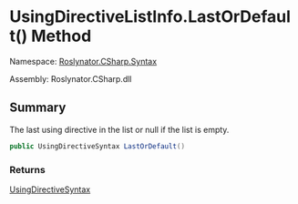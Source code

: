 # UsingDirectiveListInfo\.LastOrDefault\(\) Method

Namespace: [Roslynator.CSharp.Syntax](../../README.md)

Assembly: Roslynator\.CSharp\.dll

## Summary

The last using directive in the list or null if the list is empty\.

```csharp
public UsingDirectiveSyntax LastOrDefault()
```

### Returns

[UsingDirectiveSyntax](https://docs.microsoft.com/en-us/dotnet/api/microsoft.codeanalysis.csharp.syntax.usingdirectivesyntax)


